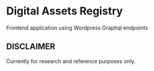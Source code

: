 # Digital Assets Registry #
Frontend application using Wordpress Graphql endpoints

## DISCLAIMER
Currently for research and reference purposes only. 
